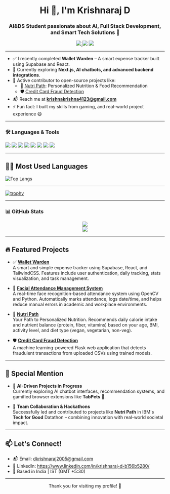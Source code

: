 <h1 align="center">Hi 👋, I'm Krishnaraj D</h1>
<h3 align="center">AI&DS Student passionate about AI, Full Stack Development, and Smart Tech Solutions 🚀</h3>

<p align="center">

  <a href="mailto:krishnakrishna4123@gmail.com">
    <img src="https://img.shields.io/badge/Gmail-D14836?style=flat&logo=gmail&logoColor=white" />
  </a>
  <img src="https://img.shields.io/badge/CSE-Student-blue?style=flat-square" />
  <img src="https://img.shields.io/badge/India-Developer-yellowgreen?style=flat-square" />
</p>

---
- ✅ I recently completed **Wallet Warden** – A smart expense tracker built using Supabase and React.
- 🧠 Currently exploring **Next.js, AI chatbots, and advanced backend integrations**.
- 🌟 Active contributor to open-source projects like:
  - 🥗 [Nutri Path](https://github.com/KRISHNARAJ-D/Nutri-Path): Personalized Nutrition & Food Recommendation
  - 🛡️ [Credit Card Fraud Detection](https://github.com/KRISHNARAJ-D/CREDIT-CARD-FRAUD-DETECTION)
- 📬 Reach me at **krishnakrishna4123@gmail.com**
- ⚡ Fun fact: I built my skills from gaming, and real-world project experience 😄


---

### 🛠️ Languages & Tools
<p>
  <img src="https://img.shields.io/badge/Python-3776AB?style=for-the-badge&logo=python&logoColor=white" />
  <img src="https://img.shields.io/badge/Java-ED8B00?style=for-the-badge&logo=java&logoColor=white" />
  <img src="https://img.shields.io/badge/JavaScript-F7DF1E?style=for-the-badge&logo=javascript&logoColor=black" />
  <img src="https://img.shields.io/badge/React-20232A?style=for-the-badge&logo=react&logoColor=61DAFB" />
  <img src="https://img.shields.io/badge/Django-092E20?style=for-the-badge&logo=django&logoColor=white" />
  <img src="https://img.shields.io/badge/Supabase-3ECF8E?style=for-the-badge&logo=supabase&logoColor=white" />
  <img src="https://img.shields.io/badge/MongoDB-4EA94B?style=for-the-badge&logo=mongodb&logoColor=white" />
  <img src="https://img.shields.io/badge/Git-F05032?style=for-the-badge&logo=git&logoColor=white" />
</p>

---

## 🧑‍💻 Most Used Languages

![Top Langs](https://github-readme-stats.vercel.app/api/top-langs/?username=KRISHNARAJ-D&layout=compact&theme=tokyonight)

---
[![trophy](https://github-profile-trophy.vercel.app/?username=ryo-ma)](https://github.com/ryo-ma/github-profile-trophy)

---


### 📊 GitHub Stats
<p align="center">
  <img src="https://github-readme-stats.vercel.app/api?username=KRISHNARAJ-D&show_icons=true&theme=tokyonight" />
  <br/>
  <img src="https://github-readme-streak-stats.herokuapp.com?user=KRISHNARAJ-D&theme=tokyonight" />
</p>

---


## 🔥 Featured Projects

- ✅ **[Wallet Warden](https://github.com/KRISHNARAJ-D/Wallet-Warden)**  
  A smart and simple expense tracker using Supabase, React, and TailwindCSS. Features include user authentication, daily tracking, stats visualization, and task management.

- 🧠 **[Facial Attendance Management System](https://github.com/Attendance-Management-System-Open-CV/Attendance-Management-System-using-OpenCV)**  
  A real-time face recognition-based attendance system using OpenCV and Python. Automatically marks attendance, logs date/time, and helps reduce manual errors in academic and workplace environments.

- 🥗 **[Nutri Path](https://github.com/KRISHNARAJ-D/Nutri-Path)**  
  Your Path to Personalized Nutrition. Recommends daily calorie intake and nutrient balance (protein, fiber, vitamins) based on your age, BMI, activity level, and diet type (vegan, vegetarian, non-veg).

- 🛡️ **[Credit Card Fraud Detection](https://github.com/KRISHNARAJ-D/CREDIT-CARD-FRAUD-DETECTION)**  
  A machine learning-powered Flask web application that detects fraudulent transactions from uploaded CSVs using trained models.

---

## 🌟 Special Mention

- 🤖 **AI-Driven Projects in Progress**  
  Currently exploring AI chatbot interfaces, recommendation systems, and gamified browser extensions like **TabPets** 🐾.

- 🤝 **Team Collaboration & Hackathons**  
  Successfully led and contributed to projects like **Nutri Path** in IBM's **Tech for Good** Datathon – combining innovation with real-world societal impact.

---

## 📫 Let's Connect!

- 📬 Email: dkrishnaraj2005@gmail.com
- 💼 LinkedIn: https://www.linkedin.com/in/krishnaraj-d-b156b5280/
- 📍 Based in India | IST (GMT +5:30)

---

<p align="center">Thank you for visiting my profile! 🌟</p>
